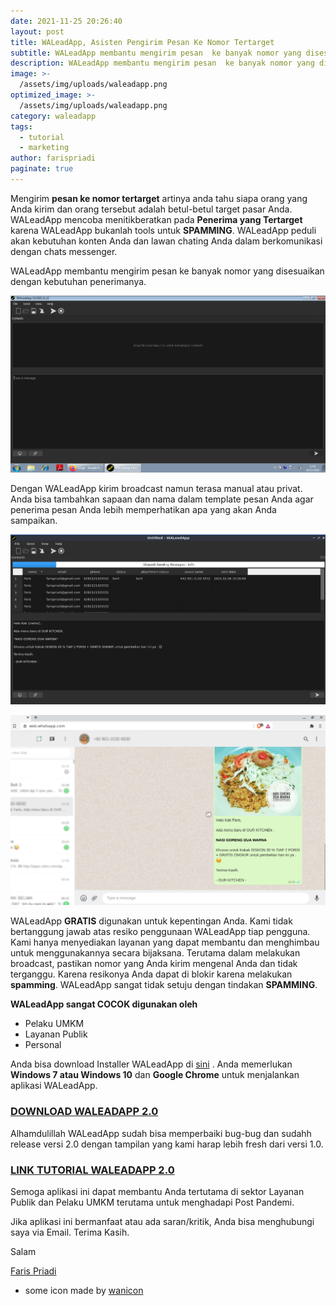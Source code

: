 ```yaml
---
date: 2021-11-25 20:26:40
layout: post
title: WALeadApp, Asisten Pengirim Pesan Ke Nomor Tertarget
subtitle: WALeadApp membantu mengirim pesan  ke banyak nomor yang disesuaikan dengan kebutuhan penerimanya.
description: WALeadApp membantu mengirim pesan  ke banyak nomor yang disesuaikan dengan kebutuhan penerimanya.
image: >-
  /assets/img/uploads/waleadapp.png
optimized_image: >-
  /assets/img/uploads/waleadapp.png
category: waleadapp
tags:
  - tutorial
  - marketing
author: farispriadi
paginate: true
---
```


Mengirim **pesan ke nomor tertarget** artinya anda tahu siapa orang yang Anda kirim dan orang tersebut adalah betul-betul target pasar Anda. WALeadApp mencoba menitikberatkan pada **Penerima yang Tertarget** karena WALeadApp bukanlah tools untuk **SPAMMING**. WALeadApp  peduli akan kebutuhan konten Anda dan lawan chating Anda dalam berkomunikasi dengan chats messenger.

WALeadApp membantu mengirim pesan ke banyak nomor yang disesuaikan dengan kebutuhan penerimanya.

![placeholder](/assets/img/uploads/main_waleadapp.png "Jendela Utama")

Dengan WALeadApp kirim broadcast namun terasa manual atau privat. Anda bisa tambahkan sapaan dan nama dalam template pesan Anda agar penerima pesan Anda lebih memperhatikan apa yang akan Anda sampaikan. 

![placeholder](/assets/img/uploads/nasi_goreng_dua_warna.png "Template Pesan")


![placeholder](/assets/img/uploads/nasi_goreng_dua_warna2.png "Pesan Terkirim")

WALeadApp **GRATIS** digunakan untuk kepentingan Anda. Kami tidak bertanggung jawab atas resiko penggunaan WALeadApp tiap pengguna. Kami hanya menyediakan layanan yang dapat membantu dan menghimbau untuk menggunakannya secara bijaksana. Terutama dalam melakukan broadcast, pastikan nomor yang Anda kirim  mengenal Anda dan tidak terganggu. Karena resikonya Anda dapat di blokir karena melakukan **spamming**. WALeadApp sangat tidak setuju dengan tindakan **SPAMMING**.

**WALeadApp sangat COCOK digunakan oleh** 
* Pelaku UMKM
* Layanan Publik
* Personal

Anda bisa download Installer WALeadApp di <a href="http://aladeve.com/waleadapp">sini</a> . Anda memerlukan **Windows 7 atau Windows 10** dan **Google Chrome** untuk menjalankan aplikasi WALeadApp.

### <a href="http://aladeve.com/waleadapp">DOWNLOAD WALEADAPP 2.0</a>


Alhamdulillah WALeadApp sudah bisa memperbaiki bug-bug dan sudahh release versi 2.0 dengan tampilan yang kami harap lebih fresh dari versi 1.0.

### <a href="http://aladeve.com/category/waleadapp/">LINK TUTORIAL WALEADAPP 2.0</a>

Semoga aplikasi ini dapat membantu Anda tertutama di sektor Layanan Publik dan Pelaku UMKM terutama untuk menghadapi Post Pandemi.

Jika aplikasi ini bermanfaat atau ada saran/kritik, Anda bisa menghubungi  saya via Email. Terima Kasih.


Salam 

<a href="http://aladeve.com/about">Faris Priadi</a> 



- some icon made by <a href="https://www.flaticon.com/authors/wanicon" title="wanicon">wanicon</a> 















